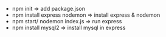 - npm init => add package.json
- npm install express nodemon => install express & nodemon
- npm start/ nodemon index.js => run express
- npm install mysql2 => install mysql in express
